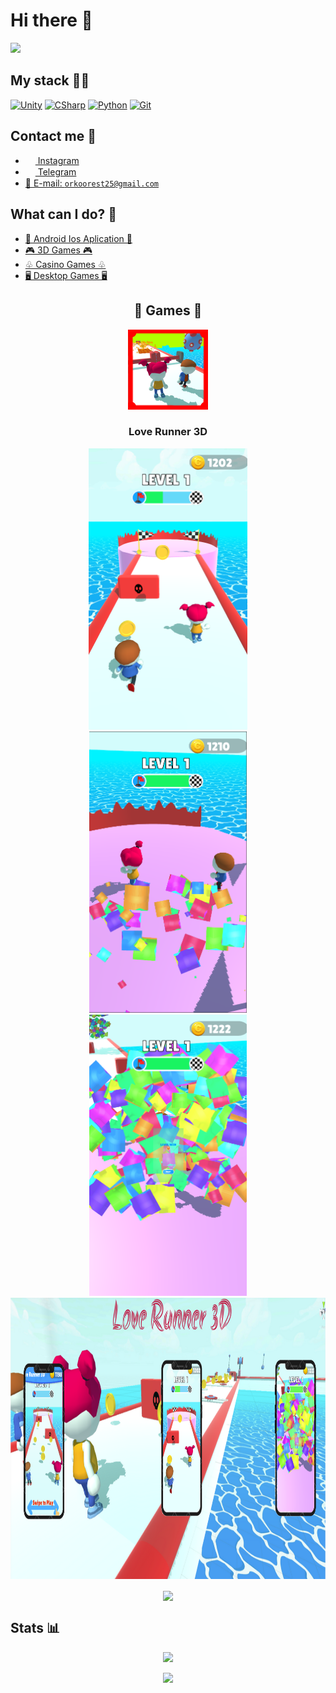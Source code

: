 # Hi there 👋

<a href="https://orkoorest25.wixsite.com/resume" target="_blank">
<img src="https://img.shields.io/badge/About Me-ff69b4.svg?style=for-the-badge&logo=codeigniter&logoColor=white">
</a>

## My stack 👨‍💻

<a href="" target="_blank">![Unity](https://img.shields.io/badge/-Unity-%230075a8?logo=unity&logoColor=white&style=for-the-badge)</a>
<a href="" target="_blank">![CSharp](https://img.shields.io/badge/-C♯-%230075a8?logo=csharp&logoColor=white&style=for-the-badge)</a>
<a href="" target="_blank">![Python](https://img.shields.io/badge/-Python-%230075a8?logo=Python&logoColor=white&style=for-the-badge)</a>
<a href="" target="_blank">![Git](https://img.shields.io/badge/-Git-%230075a8?logo=git&logoColor=white&style=for-the-badge)</a>


## Contact me 💭
- <a href="https://www.instagram.com/wwworest/"><img src="https://upload.wikimedia.org/wikipedia/commons/thumb/e/e7/Instagram_logo_2016.svg/768px-Instagram_logo_2016.svg.png" width=16 height=16 align="center" /> Instagram </a>
- <a href="https://t.me/oresttg"><img src="https://upload.wikimedia.org/wikipedia/commons/thumb/8/82/Telegram_logo.svg/768px-Telegram_logo.svg.png" width=16 height=16 align="center" /> Telegram </a>
- <a href="mailto:orkoorest25@gmail.com">📩 E-mail: `orkoorest25@gmail.com`</a>

## What can I do? 💪
- <a href="#android_ios_applications">📱 Android Ios Aplication 📱</a>
- <a href="#3D_games">🎮 3D Games 🎮</a>
- <a href="#casino_games">♧ Casino Games ♧</a>
- <a href="#desktop_Games">🖥 Desktop Games 🖥</a>

<h2 id="Games" align="center">📱 Games 📱</h2>

<p align="center"><img height="128" src="https://github.com/OrestOrk/LoversRun3D/blob/0959c66ae2abb1508aaefb48c467a0c2d6f27d3f/Assets/Ico.png"/></p>
<h3 align="center">Love Runner 3D</h3>
<p align="center">
  <img src="https://github.com/OrestOrk/LoversRun3D/blob/0959c66ae2abb1508aaefb48c467a0c2d6f27d3f/Screenshots/Screenshot_268.png" height="450px"/>
  <img src="https://github.com/OrestOrk/LoversRun3D/blob/0959c66ae2abb1508aaefb48c467a0c2d6f27d3f/Screenshots/Screenshot_270.png" height="450px"/>
  <img src="https://github.com/OrestOrk/LoversRun3D/blob/0959c66ae2abb1508aaefb48c467a0c2d6f27d3f/Screenshots/Screenshot_271.png" height="450px"/>
  <img src="https://github.com/OrestOrk/LoversRun3D/blob/0959c66ae2abb1508aaefb48c467a0c2d6f27d3f/Screenshots/Screenshot_273.png" height="450px"/>
</p>
<p align="center">
<a href="https://github.com/OrestOrk/LoversRun3D"><img align="center" src="https://github-readme-stats.vercel.app/api/pin/?username=OrestOrk&repo=LoversRun3D&theme=dark&title_color=0075a8&icon_color=0075a8&text_color=ffffff&hide_border=true"/></a>
</p>

## Stats 📊
<p align="center">
<img src="https://github-readme-stats.vercel.app/api?username=OrestOrk&show_icons=true&count_private=true&theme=dark&title_color=0075a8&text_color=ffffff&icon_color=0075a8&hide_border=true&card_width=500px">
</p>
<p align="center">
<img src="https://github-readme-stats.vercel.app/api/top-langs/?username=OrestOrk&layout=pie&theme=dark&title_color=0075a8&text_color=ffffff&hide_border=true&card_width=500px">
</p>

